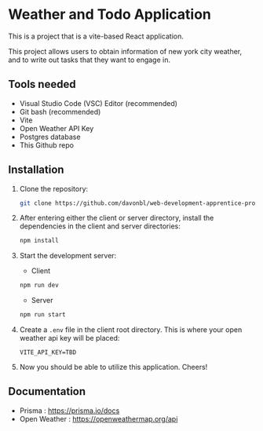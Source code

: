 # Weather and Todo Application

This is a project that is a vite-based React application.

This project allows users to obtain information of new york city weather, and to write out tasks that
they want to engage in.

## Tools needed
- Visual Studio Code (VSC) Editor (recommended)
- Git bash (recommended)
- Vite
- Open Weather API Key
- Postgres database 
- This Github repo

## Installation

1. Clone the repository:

    ```bash
    git clone https://github.com/davonbl/web-development-apprentice-project.git
    ```

2. After entering either the client or server directory, install the dependencies in the client and server directories:

    ```bash
    npm install
    ```

3. Start the development server:
    - Client
    ```bash
    npm run dev
    ```
    - Server
    ```bash
    npm run start
    ```

4. Create a `.env` file in the client root directory. This is where your open weather api key will be placed:

    ```
    VITE_API_KEY=TBD

     ```
4. Now you should be able to utilize this application. Cheers!
## Documentation

- Prisma : https://prisma.io/docs
- Open Weather : https://openweathermap.org/api 
